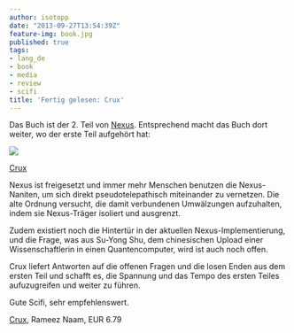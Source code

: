 ```yaml
---
author: isotopp
date: "2013-09-27T13:54:39Z"
feature-img: book.jpg
published: true
tags:
- lang_de
- book
- media
- review
- scifi
title: 'Fertig gelesen: Crux'
---
```

Das Buch ist der 2. Teil von [Nexus](../2013-09-04-fertig-gelesen-nexus-mankind-gets-an-upgrade-ramez-naam). Entsprechend macht das Buch dort weiter, wo der erste Teil aufgehört hat:

[![](https://blog.koehntopp.info/uploads/2013/09/crux.png)](https://www.amazon.de/gp/product/B00TOZI7J8)

[Crux](https://www.amazon.de/gp/product/B00TOZI7J8)

Nexus ist freigesetzt und immer mehr Menschen benutzen die Nexus-Naniten, um sich direkt pseudotelepathisch miteinander zu vernetzen. Die alte Ordnung versucht, die damit verbundenen Umwälzungen aufzuhalten, indem sie Nexus-Träger isoliert und ausgrenzt.

Zudem existiert noch die Hintertür in der aktuellen Nexus-Implementierung, und die Frage, was aus Su-Yong Shu, dem chinesischen Upload einer Wissenschaftlerin in einen Quantencomputer, wird ist auch noch offen.

Crux liefert Antworten auf die offenen Fragen und die losen Enden aus dem ersten Teil und schafft es, die Spannung und das Tempo des ersten Teiles aufuzugreifen und weiter zu führen.

Gute Scifi, sehr empfehlenswert.

[Crux](https://www.amazon.de/gp/product/B00TOZI7J8), Rameez Naam, EUR 6.79
